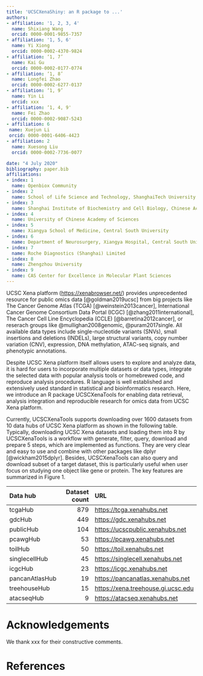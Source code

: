 ```yaml
---
title: 'UCSCXenaShiny: an R package to ...'
authors:
- affiliation: '1, 2, 3, 4'
  name: Shixiang Wang
  orcid: 0000-0001-9855-7357
- affiliation: '1, 5, 6'
  name: Yi Xiong
  orcid: 0000-0002-4370-9824
- affiliation: ‘1, 7’
  name: Kai Gu
  orcid: 0000-0002-0177-0774
- affiliation: ‘1, 8’
  name: Longfei Zhao
  orcid: 0000-0002-6277-0137
- affiliation: ‘1, 9’
  name: Yin Li
  orcid: xxx
- affiliation: ‘1, 4, 9'
  name: Fei Zhao
  orcid: 0000-0002-9087-5243
- affiliation: 6
 name: Xuejun Li
 orcid: 0000-0001-6406-4423
- affiliation: 2
  name: Xuesong Liu
  orcid: 0000-0002-7736-0077

date: "4 July 2020"
bibliography: paper.bib
affiliations: 
- index: 1
  name: Openbiox Community
- index: 2
  name: School of Life Science and Technology, ShanghaiTech University
- index: 3
  name: Shanghai Institute of Biochemistry and Cell Biology, Chinese Academy of Sciences
- index: 4
  name: University of Chinese Academy of Sciences
- index: 5
  name: Xiangya School of Medicine, Central South University
- index: 6
  name: Department of Neurosurgery, Xiangya Hospital, Central South University
- index: 7
  name: Roche Diagnostics (Shanghai) Limited
- index: 8
  name: Zhengzhou University
- index: 9
  name: CAS Center for Excellence in Molecular Plant Sciences
---
```



UCSC Xena platform (https://xenabrowser.net/) provides unprecedented resource for public omics data [@goldman2019ucsc]
from big projects like The Cancer Genome Atlas (TCGA) [@weinstein2013cancer], 
International Cancer Genome Consortium Data Portal (ICGC) [@zhang2011international],
The Cancer Cell Line Encyclopedia (CCLE) [@barretina2012cancer], or reserach groups like @mullighan2008genomic, @puram2017single.
All available data types include single-nucleotide variants (SNVs), small insertions and deletions (INDELs), large structural variants, copy number variation (CNV), expression, DNA methylation, ATAC-seq signals, and phenotypic annotations. 

Despite UCSC Xena platform itself allows users to explore and analyze data, it is hard
for users to incorporate multiple datasets or data types, integrate the selected data with 
popular analysis tools or homebrewed code, and reproduce analysis procedures.
R language is well established and extensively used standard in statistical and bioinformatics research.
Here, we introduce an R package UCSCXenaTools for enabling data retrieval, analysis integration and 
reproducible research for omics data from UCSC Xena platform.

Currently, UCSCXenaTools supports downloading over 1600 datasets from 10 data hubs of UCSC Xena platform
as shown in the following table. Typically, downloading UCSC Xena datasets and loading them into R by UCSCXenaTools 
is a workflow with generate, filter, query, download and prepare 5 steps, which are implemented as functions.
They are very clear and easy to use and combine with other packages like dplyr [@wickham2015dplyr].
Besides, UCSCXenaTools can also query and download subset of a target dataset, 
this is particularly useful when
user focus on studying one object like gene or protein. The key features are summarized in Figure 1.


|Data hub       | Dataset count|URL                                |
|:--------------|-------------:|:----------------------------------|
|tcgaHub        |           879|https://tcga.xenahubs.net          |
|gdcHub         |           449|https://gdc.xenahubs.net           |
|publicHub      |           104|https://ucscpublic.xenahubs.net    |
|pcawgHub       |            53|https://pcawg.xenahubs.net         |
|toilHub        |            50|https://toil.xenahubs.net          |
|singlecellHub  |            45|https://singlecell.xenahubs.net    |
|icgcHub        |            23|https://icgc.xenahubs.net          |
|pancanAtlasHub |            19|https://pancanatlas.xenahubs.net   |
|treehouseHub   |            15|https://xena.treehouse.gi.ucsc.edu |
|atacseqHub     |             9|https://atacseq.xenahubs.net       |


# Acknowledgements

We thank xxx for their constructive comments.

# References
